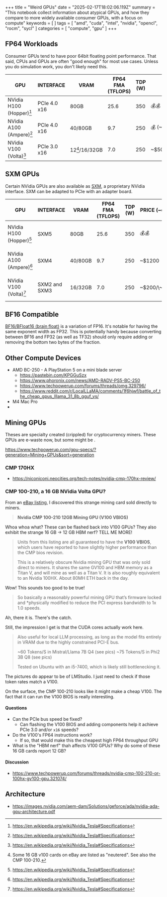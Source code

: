 +++
title = "Weird GPUs"
date = "2025-02-17T18:02:06.119Z"
summary = "This notebook collect information about atypical GPUs, and how they compare to more widely available consumer GPUs, with a focus on compute"
keywords = [ ]
tags = [ "amd", "cuda", "intel", "nvidia", "opencl", "rocm", "sycl" ]
categories = [ "compute", "gpu" ]
+++

## FP64 Workloads

Consumer GPUs tend to have poor 64bit floating point performance. That said, CPUs and GPUs are often "good enough" for most use cases. Unless you do simulation work, you don't likely need this.

| GPU                          | INTERFACE    | VRAM               | FP64 FMA (TFLOPS) | TDP (W) | PRICE (\~eBay)         | NOTES                           |
| ---------------------------- | ------------ | ------------------ |------------------ | ------- | ---------------------- | ------------------------------- |
| NVidia H100 (Hopper)[^tesla] | PCIe 4.0 x16 | 80GB               | 25.6              | 350     | 💰💰                   | SXM5 available                  |
| NVidia A100 (Ampere)[^tesla] | PCIe 4.0 x16 | 40/80GB            | 9.7               | 250     | 💰 (\~$5000/~$??)      | SXM4 available                  |
| NVidia V100 (Volta)[^tesla]  | PCIe 3.0 x16 | 12[^v100]/16/32GB  | 7.0               | 250     | \~$500/\~$650/\~$1800  | SXM2/SXM3 available             |


[^tesla]: <https://en.wikipedia.org/wiki/Nvidia_Tesla#Specifications>
[^v100]: Some 16 GB v100 cards on eBay are listed as "neutered". See also the CMP 100-210.


## SXM GPUs

Certain NVidia GPUs are also available as [SXM](https://en.wikipedia.org/wiki/SXM_(socket)), a proprietary NVidia interface. SXM can be adapted to PCIe with an adapter board.

| GPU                          | INTERFACE     | VRAM    | FP64 FMA (TFLOPS) | TDP (W) | PRICE (\~eBay) | NOTES                           |
| ---------------------------- | ------------- | --------|------------------ | ------- | -------------- | ------------------------------- |
| NVidia H100 (Hopper)[^tesla] | SXM5          | 80GB    | 25.6              | 350     | 💰💰           | Adapter board: ~$1100 on eBay   |
| NVidia A100 (Ampere)[^tesla] | SXM4          | 40/80GB | 9.7               | 250     | \~$1200        | Adapter board: ~$650 on eBay    |
| NVidia V100 (Volta)[^tesla]  | SXM2 and SXM3 | 16/32GB | 7.0               | 250     | \~$200/\~$350  | Adapter board: ~$300 on eBay    |


## BF16 Compatible

[BF16/BFloat16 (brain float)](https://en.wikipedia.org/wiki/Bfloat16_floating-point_format#bfloat16_floating-point_format) is a variation of FP16. It's notable for having the same exponent width as FP32. This is potentially handy because converting between BF16 and FP32 (as well as TF32) should only require adding or removing the bottom two bytes of the fraction.


## Other Compute Devices

* AMD BC-250 - A PlayStation 5 on a mini blade server
  * <https://pastebin.com/KPGGuSzx>
  * <https://www.phoronix.com/news/AMD-RADV-PS5-BC-250>
  * <https://www.techpowerup.com/forums/threads/omg.329796/>
  * <https://www.reddit.com/r/LocalLLaMA/comments/1f6hjwf/battle_of_the_cheap_gpus_lllama_31_8b_gguf_vs/>
* M4 Mac Pro
*


## Mining GPUs

Theses are specialty created (crippled) for cryptocurrency miners. These GPUs are e-waste now, but some might be .

<https://www.techpowerup.com/gpu-specs/?generation=Mining+GPUs&sort=generation>


### CMP 170HX

* <https://niconiconi.neocities.org/tech-notes/nvidia-cmp-170hx-review/>


### CMP 100-210, a 16 GB NVidia Volta GPU?

From an [eBay listing](https://www.ebay.ca/itm/156105331038), I discovered this strange mining card sold directly to miners.

> **Nvidia CMP 100-210 12GB Mining GPU (V100 VBIOS)**

Whoa whoa what? These can be flashed back into V100 GPUs? They also exhibit the strange 16 GB -> 12 GB HBM nerf? TELL ME MORE!

> Units from this listing are all guaranteed to have the **V100 VBIOS**, which users have reported to have slightly higher performance than the CMP bios revision.
>
> This is a relatively obscure Nvidia mining GPU that was only sold direct to miners. It shares the same GV100 and HBM memory as a Titan V, and will mine as well as a Titan V. It is also roughly equivalent to an Nvidia 100HX. About 80MH ETH back in the day.

Wow! This sounds too good to be true!

> So basically a reasonably powerful mining GPU that’s firmware locked and *physically modified to reduce the PCI express bandwidth to 1x 1.0 speeds.

Ah, there it is. There's the catch.

Still, the impression I get is that the CUDA cores actually work here.

> Also useful for local LLM processing, as long as the model fits entirely in VRAM due to the highly constrained PCI-E bus.
>
> ~60 Tokens/S in Mistral/Llama 7B Q4 (see pics)
> ~75 Tokens/S in Phi2 3B Q8 (see pics)
>
> Tested on Ubuntu with an i5-7400, which is likely still bottlenecking it.

The pictures do appear to be of LMStudio. I just need to check if those token rates match a V100.

On the surface, the CMP 100-210 looks like it might make a cheap V100. The fact that it can run the V100 BIOS is really interesting.

#### Questions

* Can the PCIe bus speed be fixed?
  * Can flashing the V100 BIOS and adding components help it achieve PCIe 3.0 and/or `x16` speeds?
* Do the V100's FP64 instructions work?
  * If so, that would make this the cheapest high FP64 throughput GPU
* What is the "HBM nerf" thah affects V100 GPUs? Why do some of these 16 GB cards report 12 GB?

#### Discussion

* <https://www.techpowerup.com/forums/threads/nvidia-cmp-100-210-or-100hx-gv100-gpu.321074/>


## Architecture

* <https://images.nvidia.com/aem-dam/Solutions/geforce/ada/nvidia-ada-gpu-architecture.pdf>
